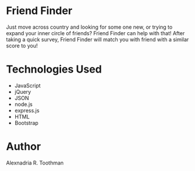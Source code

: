 # Friend Finder
Just move across country and looking for some one new, or trying to expand your inner circle of friends? Friend Finder can help with that! After taking a quick survey, Friend Finder will match you with friend with a similar score to you!



# Technologies Used
* JavaScript
* jQuery
* JSON
* node.js
* express.js
* HTML
* Bootstrap

# Author
Alexnadria R. Toothman 
